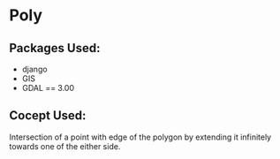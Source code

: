 # Poly

## Packages Used:
   * django
   * GIS
   * GDAL == 3.00
   
## Cocept Used:
   Intersection of a point with edge of the polygon by extending it infinitely towards one of the either side.
   

   
